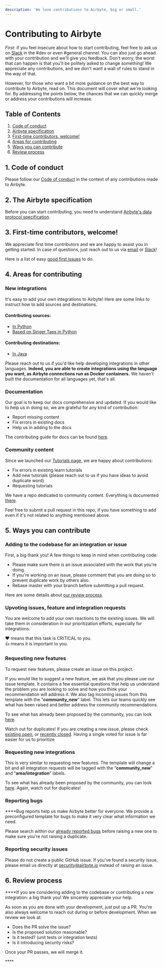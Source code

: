 ```yaml
---
description: 'We love contributions to Airbyte, big or small.'
---
```


# Contributing to Airbyte

_First_: if you feel insecure about how to start contributing, feel free to ask us on [Slack](https://slack.airbyte.io) in the \#dev or even \#general channel. You can also just go ahead with your contribution and we'll give you feedback. Don't worry,  the worst that can happen is that you'll be politely asked to change something! We appreciate any contributions, and we don't want a wall of rules to stand in the way of that.

However, for those who want a bit more guidance on the best way to contribute to Airbyte, read on. This document will cover what we're looking for. By addressing the points below, the chances that we can quickly merge or address your contributions will increase.

## Table of Contents

1. [Code of conduct](https://docs.airbyte.io/v/dx-to-contribute_suggestion/contributing/contributing-to-airbyte#1-code-of-conduct)
2. [Airbyte specification](https://docs.airbyte.io/v/dx-to-contribute_suggestion/contributing/contributing-to-airbyte#2-the-airbyte-specification)
3. [First-time contributors, welcome!](https://docs.airbyte.io/v/dx-to-contribute_suggestion/contributing/contributing-to-airbyte#3-first-time-contributors-welcome)
4. [Areas for contributing](https://docs.airbyte.io/v/dx-to-contribute_suggestion/contributing/contributing-to-airbyte#4-areas-for-contributing)
5. [Ways you can contribute](https://docs.airbyte.io/v/dx-to-contribute_suggestion/contributing/contributing-to-airbyte#5-ways-you-can-contribute)
6. [Review process](https://docs.airbyte.io/v/dx-to-contribute_suggestion/contributing/contributing-to-airbyte#6-review-process)

## 1. Code of conduct

Please follow our [Code of conduct](https://docs.airbyte.io/contributing/code-of-conduct) in the context of any contributions made to Airbyte.

## 2. The Airbyte specification

Before you can start contributing, you need to understand [Airbyte's data protocol specification](https://docs.airbyte.io/architecture/airbyte-specification). 

## 3. First-time contributors, welcome!

We appreciate first time contributors and we are happy to assist you in getting started. In case of questions, just reach out to us via [email](mailto:hey@airbyte.io) or [Slack](https://slack.airbyte.io)!

Here is a list of easy [good first issues](https://github.com/airbytehq/airbyte/labels/good%20first%20issue) to do.

## 4. Areas for contributing

### **New integrations**

It's easy to add your own integrations to Airbyte! Here are some links to instruct how to add sources and destinations. 

#### **Contributing sources:**

* [In Python](https://github.com/airbytehq/airbyte/blob/master/airbyte-integrations/connector-templates/python-source/README.md)
* [Based on Singer Taps in Python](https://github.com/airbytehq/airbyte/blob/master/airbyte-integrations/connector-templates/singer-source/README.md)

#### **Contributing destinations:**

* [In Java](https://github.com/airbytehq/airbyte/blob/master/airbyte-integrations/connector-templates/java-destination/README.md)

Please reach out to us if you'd like help developing integrations in other languages. **Indeed, you are able to create integrations using the language you want, as Airbyte connections run as Docker containers.** We haven't built the documentation for all languages yet, that's all. 

### **Documentation**

Our goal is to keep our docs comprehensive and updated. If you would like to help us in doing so, we are grateful for any kind of contribution:

* Report missing content
* Fix errors in existing docs
* Help us in adding to the docs

The contributing guide for docs can be found [here](https://docs.airbyte.io/contributing/contributing-to-airbyte/updating-documentation).

### **Community content**

Since we launched our [Tutorials page](http://airbyte.io/tutorials), we are happy about contributions:

* Fix errors in existing learn tutorials
* Add new tutorials \(please reach out to us if you have ideas to avoid duplicate word\)
* Requesting tutorials

We have a repo dedicated to community content. Everything is documented [there](https://github.com/airbytehq/community-content/).

Feel free to submit a pull request in this repo, if you have something to add even if it's not related to anything mentioned above.

## 5. Ways you can contribute

### **Adding to the codebase for an integration or issue**

First, a big thank you! A few things to keep in mind when contributing code:

* Please make sure there is an issue associated with the work that you're doing.
* If you're working on an issue, please comment that you are doing so to prevent duplicate work by others also.
* Rebase master with your branch before submitting a pull request.

Here are some details about [our review process](https://docs.airbyte.io/v/dx-to-contribute_suggestion/contributing/contributing-to-airbyte#6-review-process). 

### **Upvoting issues, feature and integration requests**

You are welcome to add your own reactions to the existing issues. We will take them in consideration in our prioritization efforts, especially for integrations.

❤️ means that this task is CRITICAL to you.  
👍 means it is important to you.

### **Requesting new features**

To request new features, please create an issue on this project.

If you would like to suggest a new feature, we ask that you please use our issue template. It contains a few essential questions that help us understand the problem you are looking to solve and how you think your recommendation will address it. We also tag incoming issues from this template with the "**community\_new**" label. This lets our teams quickly see what has been raised and better address the community recommendations.

To see what has already been proposed by the community, you can look [here](https://github.com/airbytehq/airbyte/labels/community_new).

Watch out for duplicates! If you are creating a new issue, please check [existing open](https://github.com/airbyte.io/airbyte/issues), or [recently closed](https://github.com/airbytehq/airbyte/issues?utf8=%E2%9C%93&q=is%3Aissue%20is%3Aclosed%20). Having a single voted for issue is far easier for us to prioritize

### **Requesting new integrations**

This is very similar to requesting new features. The template will change a bit and all integration requests will be tagged with the “**community\_new**” and “**area/integration**” labels.

To see what has already been proposed by the community, you can look [here](https://github.com/airbytehq/airbyte/labels/area%2Fintegration). Again, watch out for duplicates!

### **Reporting bugs**

**‌**Bug reports help us make Airbyte better for everyone. We provide a preconfigured template for bugs to make it very clear what information we need.

‌Please search within our [already reported bugs](https://github.com/airbytehq/airbyte/issues?q=is%3Aissue+is%3Aopen+label%3Atype%2Fbug) before raising a new one to make sure you're not raising a duplicate.

### **Reporting security issues**

Please do not create a public GitHub issue. If you've found a security issue, please email us directly at [security@airbyte.io](mailto:security@airbyte.io) instead of raising an issue.

## **6. Review process**

**‌‌**If you are considering adding to the codebase or contributing a new integration: a big thank you! We sincerely appreciate your help.

As soon as you are done with your development, just put up a PR.  You're also always welcome to reach out during or before development.
When we review we look at:

* ‌Does the PR solve the issue?
* Is the proposed solution reasonable?
* Is it tested? \(unit tests or integration tests\)
* Is it introducing security risks?

‌Once your PR passes, we will merge it.

\*\*\*\*
